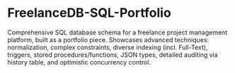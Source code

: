 # FreelanceDB-SQL-Portfolio
Comprehensive SQL database schema for a freelance project management platform, built as a portfolio piece. Showcases advanced techniques: normalization, complex constraints, diverse indexing (incl. Full-Text), triggers, stored procedures/functions, JSON types, detailed auditing via history table, and optimistic concurrency control.
